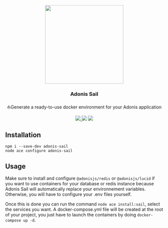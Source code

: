 <div align="center">
  <img src="https://i.imgur.com/GQLZIO7.png" width="250px" />  
  <br/>
  <h3>Adonis Sail</h3>
  <p>⛵Generate a ready-to-use docker environment for your Adonis application</p>
  <a href="https://www.npmjs.com/package/adonis-sail">
    <img src="https://img.shields.io/npm/v/adonis-sail.svg?style=for-the-badge&logo=npm" />
  </a>
  <img src="https://img.shields.io/npm/l/adonis-sail?color=blueviolet&style=for-the-badge" />
  <img src="https://img.shields.io/badge/Typescript-294E80.svg?style=for-the-badge&logo=typescript" />
</div>

## Installation

```
npm i --save-dev adonis-sail
node ace configure adonis-sail
```

## Usage
Make sure to install and configure `@adonisjs/redis` or `@adonisjs/lucid` if you want to use containers for your database or redis instance because Adonis Sail will automatically replace your environnement variables.
Otherwise, you will have to configure your .env files yourself.

Once this is done you can run the command `node ace install:sail`, select the services you want. A docker-compose.yml file will be created at the root of your project, you just have to launch the containers by doing `docker-compose up -d`.

